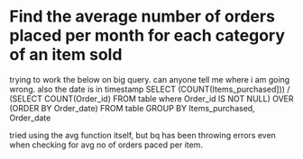 
# Find the average number of orders placed per month for each category of an item sold

trying to work the below on big query. can anyone tell me where i am going wrong.
also the date is in timestamp
SELECT  (COUNT(Items_purchased])) / (SELECT COUNT(Order_id) FROM table where Order_id IS NOT NULL) OVER (ORDER BY Order_date)
FROM table
GROUP BY Items_purchased, Order_date

tried using the avg function itself, but bq has been throwing errors even when checking for avg no of orders paced per item.

        